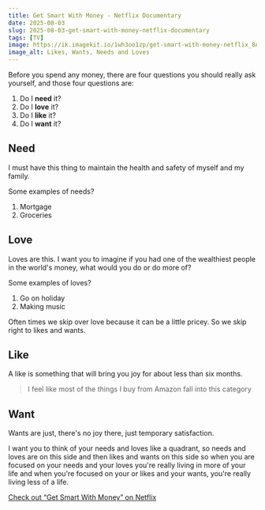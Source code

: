 ```yaml
---
title: Get Smart With Money - Netflix Documentary
date: 2025-08-03
slug: 2025-08-03-get-smart-with-money-netflix-documentary
tags: [TV]
image: https://ik.imagekit.io/1wh3oo1zp/get-smart-with-money-netflix_8A7zBYgaE7
image_alt: Likes, Wants, Needs and Loves
---
```


Before you spend any money, there are four questions you should really ask yourself, and those four questions are:

1. Do I **need** it?
2. Do I **love** it?
3. Do I **like** it?
4. Do I **want** it?

## Need
I must have this thing to maintain the health and safety of myself and my family.

Some examples of needs?

1. Mortgage
2. Groceries

## Love
Loves are this. I want you to imagine if you had one of the wealthiest people in the world's money, what would you do or do more of?

Some examples of loves?

1. Go on holiday
2. Making music

Often times we skip over love because it can be a little pricey. So we skip right to likes and wants. 

## Like
A like is something that will bring you joy for about less than six months.

> I feel like most of the things I buy from Amazon fall into this category

## Want
Wants are just, there's no joy there, just temporary satisfaction.

I want you to think of your needs and loves like a quadrant, so needs and loves are on this side and then likes and wants on this side so when you are focused on your needs and your loves you're really living in more of your life and when you're focused on your or likes and your wants, you're really living less of a life.

[Check out “Get Smart With Money” on Netflix](https://www.netflix.com/us/title/81312877?s=i&trkid=260453186&vlang=en&clip=81616644)